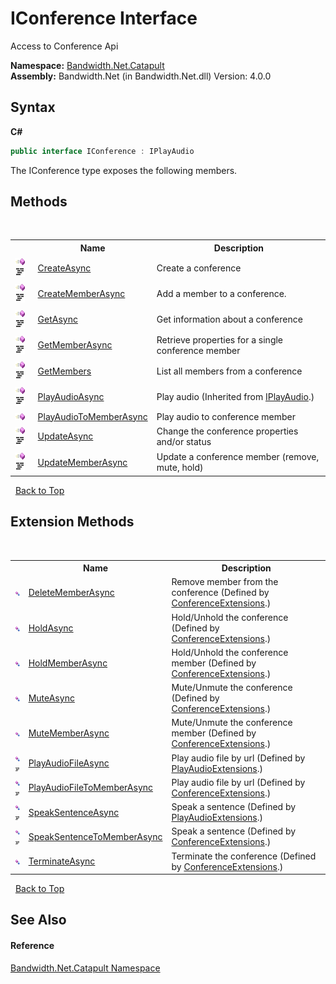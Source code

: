 ﻿# IConference Interface
 

Access to Conference Api

**Namespace:**&nbsp;<a href ="N_Bandwidth_Net_Catapult.md">Bandwidth.Net.Catapult</a><br />**Assembly:**&nbsp;Bandwidth.Net (in Bandwidth.Net.dll) Version: 4.0.0

## Syntax

**C#**<br />
``` C#
public interface IConference : IPlayAudio
```

The IConference type exposes the following members.


## Methods
&nbsp;<table><tr><th></th><th>Name</th><th>Description</th></tr><tr><td>![Public method](media/pubmethod.gif "Public method")![Code example](media/CodeExample.png "Code example")</td><td><a href ="M_Bandwidth_Net_Catapult_IConference_CreateAsync.md">CreateAsync</a></td><td>
Create a conference</td></tr><tr><td>![Public method](media/pubmethod.gif "Public method")![Code example](media/CodeExample.png "Code example")</td><td><a href ="M_Bandwidth_Net_Catapult_IConference_CreateMemberAsync.md">CreateMemberAsync</a></td><td>
Add a member to a conference.</td></tr><tr><td>![Public method](media/pubmethod.gif "Public method")![Code example](media/CodeExample.png "Code example")</td><td><a href ="M_Bandwidth_Net_Catapult_IConference_GetAsync.md">GetAsync</a></td><td>
Get information about a conference</td></tr><tr><td>![Public method](media/pubmethod.gif "Public method")![Code example](media/CodeExample.png "Code example")</td><td><a href ="M_Bandwidth_Net_Catapult_IConference_GetMemberAsync.md">GetMemberAsync</a></td><td>
Retrieve properties for a single conference member</td></tr><tr><td>![Public method](media/pubmethod.gif "Public method")![Code example](media/CodeExample.png "Code example")</td><td><a href ="M_Bandwidth_Net_Catapult_IConference_GetMembers.md">GetMembers</a></td><td>
List all members from a conference</td></tr><tr><td>![Public method](media/pubmethod.gif "Public method")![Code example](media/CodeExample.png "Code example")</td><td><a href ="M_Bandwidth_Net_Catapult_IPlayAudio_PlayAudioAsync.md">PlayAudioAsync</a></td><td>
Play audio
 (Inherited from <a href ="T_Bandwidth_Net_Catapult_IPlayAudio.md">IPlayAudio</a>.)</td></tr><tr><td>![Public method](media/pubmethod.gif "Public method")</td><td><a href ="M_Bandwidth_Net_Catapult_IConference_PlayAudioToMemberAsync.md">PlayAudioToMemberAsync</a></td><td>
Play audio to conference member</td></tr><tr><td>![Public method](media/pubmethod.gif "Public method")![Code example](media/CodeExample.png "Code example")</td><td><a href ="M_Bandwidth_Net_Catapult_IConference_UpdateAsync.md">UpdateAsync</a></td><td>
Change the conference properties and/or status</td></tr><tr><td>![Public method](media/pubmethod.gif "Public method")![Code example](media/CodeExample.png "Code example")</td><td><a href ="M_Bandwidth_Net_Catapult_IConference_UpdateMemberAsync.md">UpdateMemberAsync</a></td><td>
Update a conference member (remove, mute, hold)</td></tr></table>&nbsp;
<a href="#iconference-interface">Back to Top</a>

## Extension Methods
&nbsp;<table><tr><th></th><th>Name</th><th>Description</th></tr><tr><td>![Public Extension Method](media/pubextension.gif "Public Extension Method")</td><td><a href ="M_Bandwidth_Net_Catapult_ConferenceExtensions_DeleteMemberAsync.md">DeleteMemberAsync</a></td><td>
Remove member from the conference
 (Defined by <a href ="T_Bandwidth_Net_Catapult_ConferenceExtensions.md">ConferenceExtensions</a>.)</td></tr><tr><td>![Public Extension Method](media/pubextension.gif "Public Extension Method")</td><td><a href ="M_Bandwidth_Net_Catapult_ConferenceExtensions_HoldAsync.md">HoldAsync</a></td><td>
Hold/Unhold the conference
 (Defined by <a href ="T_Bandwidth_Net_Catapult_ConferenceExtensions.md">ConferenceExtensions</a>.)</td></tr><tr><td>![Public Extension Method](media/pubextension.gif "Public Extension Method")</td><td><a href ="M_Bandwidth_Net_Catapult_ConferenceExtensions_HoldMemberAsync.md">HoldMemberAsync</a></td><td>
Hold/Unhold the conference member
 (Defined by <a href ="T_Bandwidth_Net_Catapult_ConferenceExtensions.md">ConferenceExtensions</a>.)</td></tr><tr><td>![Public Extension Method](media/pubextension.gif "Public Extension Method")</td><td><a href ="M_Bandwidth_Net_Catapult_ConferenceExtensions_MuteAsync.md">MuteAsync</a></td><td>
Mute/Unmute the conference
 (Defined by <a href ="T_Bandwidth_Net_Catapult_ConferenceExtensions.md">ConferenceExtensions</a>.)</td></tr><tr><td>![Public Extension Method](media/pubextension.gif "Public Extension Method")</td><td><a href ="M_Bandwidth_Net_Catapult_ConferenceExtensions_MuteMemberAsync.md">MuteMemberAsync</a></td><td>
Mute/Unmute the conference member
 (Defined by <a href ="T_Bandwidth_Net_Catapult_ConferenceExtensions.md">ConferenceExtensions</a>.)</td></tr><tr><td>![Public Extension Method](media/pubextension.gif "Public Extension Method")![Code example](media/CodeExample.png "Code example")</td><td><a href ="M_Bandwidth_Net_Catapult_PlayAudioExtensions_PlayAudioFileAsync.md">PlayAudioFileAsync</a></td><td>
Play audio file by url
 (Defined by <a href ="T_Bandwidth_Net_Catapult_PlayAudioExtensions.md">PlayAudioExtensions</a>.)</td></tr><tr><td>![Public Extension Method](media/pubextension.gif "Public Extension Method")![Code example](media/CodeExample.png "Code example")</td><td><a href ="M_Bandwidth_Net_Catapult_ConferenceExtensions_PlayAudioFileToMemberAsync.md">PlayAudioFileToMemberAsync</a></td><td>
Play audio file by url
 (Defined by <a href ="T_Bandwidth_Net_Catapult_ConferenceExtensions.md">ConferenceExtensions</a>.)</td></tr><tr><td>![Public Extension Method](media/pubextension.gif "Public Extension Method")![Code example](media/CodeExample.png "Code example")</td><td><a href ="M_Bandwidth_Net_Catapult_PlayAudioExtensions_SpeakSentenceAsync.md">SpeakSentenceAsync</a></td><td>
Speak a sentence
 (Defined by <a href ="T_Bandwidth_Net_Catapult_PlayAudioExtensions.md">PlayAudioExtensions</a>.)</td></tr><tr><td>![Public Extension Method](media/pubextension.gif "Public Extension Method")![Code example](media/CodeExample.png "Code example")</td><td><a href ="M_Bandwidth_Net_Catapult_ConferenceExtensions_SpeakSentenceToMemberAsync.md">SpeakSentenceToMemberAsync</a></td><td>
Speak a sentence
 (Defined by <a href ="T_Bandwidth_Net_Catapult_ConferenceExtensions.md">ConferenceExtensions</a>.)</td></tr><tr><td>![Public Extension Method](media/pubextension.gif "Public Extension Method")</td><td><a href ="M_Bandwidth_Net_Catapult_ConferenceExtensions_TerminateAsync.md">TerminateAsync</a></td><td>
Terminate the conference
 (Defined by <a href ="T_Bandwidth_Net_Catapult_ConferenceExtensions.md">ConferenceExtensions</a>.)</td></tr></table>&nbsp;
<a href="#iconference-interface">Back to Top</a>

## See Also


#### Reference
<a href ="N_Bandwidth_Net_Catapult.md">Bandwidth.Net.Catapult Namespace</a><br />